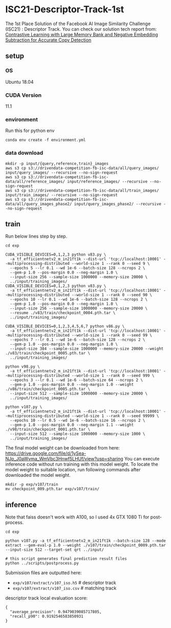 # ISC21-Descriptor-Track-1st

The 1st Place Solution of the Facebook AI Image Similarity Challenge (ISC21) : Descriptor Track.
You can check our solution tech report from: [Contrastive Learning with Large Memory Bank and Negative Embedding Subtraction for Accurate Copy Detection](https://arxiv.org/abs/2112.04323)

## setup

### OS
Ubuntu 18.04

### CUDA Version
11.1

### environment

Run this for python env

```
conda env create -f environment.yml
```

### data download

```
mkdir -p input/{query,reference,train}_images
aws s3 cp s3://drivendata-competition-fb-isc-data/all/query_images/ input/query_images/ --recursive --no-sign-request
aws s3 cp s3://drivendata-competition-fb-isc-data/all/reference_images/ input/reference_images/ --recursive --no-sign-request
aws s3 cp s3://drivendata-competition-fb-isc-data/all/train_images/ input/train_images/ --recursive --no-sign-request
aws s3 cp s3://drivendata-competition-fb-isc-data/all/query_images_phase2/ input/query_images_phase2/ --recursive --no-sign-request
```

## train

Run below lines step by step.

```
cd exp

CUDA_VISIBLE_DEVICES=0,1,2,3 python v83.py \
  -a tf_efficientnetv2_m_in21ft1k --dist-url 'tcp://localhost:10001' --multiprocessing-distributed --world-size 1 --rank 0 --seed 9 \
  --epochs 5 --lr 0.1 --wd 1e-6 --batch-size 128 --ncrops 2 \
  --gem-p 1.0 --pos-margin 0.0 --neg-margin 1.0 \
  --input-size 256 --sample-size 1000000 --memory-size 20000 \
  ../input/training_images/
CUDA_VISIBLE_DEVICES=0,1,2,3 python v83.py \
  -a tf_efficientnetv2_m_in21ft1k --dist-url 'tcp://localhost:10001' --multiprocessing-distributed --world-size 1 --rank 0 --seed 90 \
  --epochs 10 --lr 0.1 --wd 1e-6 --batch-size 128 --ncrops 2 \
  --gem-p 1.0 --pos-margin 0.0 --neg-margin 1.0 \
  --input-size 256 --sample-size 1000000 --memory-size 20000 \
  --resume ./v83/train/checkpoint_0004.pth.tar \
  ../input/training_images/

CUDA_VISIBLE_DEVICES=0,1,2,3,4,5,6,7 python v86.py \
  -a tf_efficientnetv2_m_in21ft1k --dist-url 'tcp://localhost:10001' --multiprocessing-distributed --world-size 1 --rank 0 --seed 99 \
  --epochs 7 --lr 0.1 --wd 1e-6 --batch-size 128 --ncrops 2 \
  --gem-p 1.0 --pos-margin 0.0 --neg-margin 1.0 \
  --input-size 384 --sample-size 1000000 --memory-size 20000 --weight ./v83/train/checkpoint_0005.pth.tar \
  ../input/training_images/

python v98.py \
  -a tf_efficientnetv2_m_in21ft1k --dist-url 'tcp://localhost:10001' --multiprocessing-distributed --world-size 1 --rank 0 --seed 999 \
  --epochs 3 --lr 0.1 --wd 1e-6 --batch-size 64 --ncrops 2 \
  --gem-p 1.0 --pos-margin 0.0 --neg-margin 1.0 --weight ./v86/train/checkpoint_0005.pth.tar \
  --input-size 512 --sample-size 1000000 --memory-size 20000 \
  ../input/training_images/

python v107.py \
  -a tf_efficientnetv2_m_in21ft1k --dist-url 'tcp://localhost:10001' --multiprocessing-distributed --world-size 1 --rank 0 --seed 99999 \
  --epochs 10 --lr 0.5 --wd 1e-6 --batch-size 16 --ncrops 2 \
  --gem-p 1.0 --pos-margin 0.0 --neg-margin 1.1 --weight ./v98/train/checkpoint_0001.pth.tar \
  --input-size 512 --sample-size 1000000 --memory-size 1000 \
  ../input/training_images/
```

The final model weight can be downloaded from here: https://drive.google.com/file/d/1ySea-NJp_J0aWvma_WmVbc3Hnwf5LHUf/view?usp=sharing
You can execute inference code without run training with this model weight.
To locate the model weight to suitable location, run following commands after downloaded the model weight.

```
mkdir -p exp/v107/train
mv checkpoint_009.pth.tar exp/v107/train/
```

## inference

Note that faiss doesn't work with A100, so I used 4x GTX 1080 Ti for post-process.

```
cd exp

python v107.py -a tf_efficientnetv2_m_in21ft1k --batch-size 128 --mode extract --gem-eval-p 1.0 --weight ./v107/train/checkpoint_0009.pth.tar --input-size 512 --target-set qrt ../input/

# this script generates final prediction result files
python ../scripts/postprocess.py
```

Submission files are outputted here:

- `exp/v107/extract/v107_iso.h5`  # descriptor track
- `exp/v107/extract/v107_iso.csv`  # matching track

descriptor track local evaluation score:

```
{
  "average_precision": 0.9479039085717805,
  "recall_p90": 0.9192546583850931
}
```
